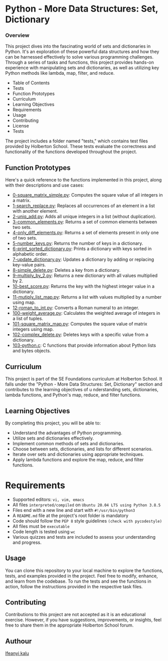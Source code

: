 # Python - More Data Structures: Set, Dictionary

### Overview
This project dives into the fascinating world of sets and dictionaries in Python. It's an exploration 
of these powerful data structures and how they can be harnessed effectively to solve various programming 
challenges. Through a series of tasks and functions, this project provides hands-on experience with manipulating 
sets and dictionaries, as well as utilizing key Python methods like lambda, map, filter, and reduce.

* Table of Contents
* Tests
* Function Prototypes
* Curriculum
* Learning Objectives
* Requirements
* Usage
* Contributing
* License
* Tests

The project includes a folder named "tests," which contains test files provided by Holberton School. 
These tests evaluate the correctness and functionality of the functions developed throughout the project.

## Function Prototypes
Here's a quick reference to the functions implemented in this project, along with their descriptions and use cases:

- [0-square_matrix_simple.py](./0-square_matrix_simple.py): Computes the square value of all integers in a matrix.
- [1-search_replace.py](./1-search_replace.py): Replaces all occurrences of an element in a list with another element.
- [2-uniq_add.py](./2-uniq_add.py): Adds all unique integers in a list (without duplication).
- [3-common_elements.py](./3-common_elements.py): Returns a set of common elements between two sets.
- [4-only_diff_elements.py](4-only_diff_elements.py): Returns a set of elements present in only one of two sets.
- [5-number_keys.py](./5-number_keys.py): Returns the number of keys in a dictionary.
- [6-print_sorted_dictionary.py](./6-print_sorted_dictionary.py): Prints a dictionary with keys sorted in alphabetic order.
- [7-update_dictionary.py](./7-update_dictionary.py): Updates a dictionary by adding or replacing key-value pairs.
- [8-simple_delete.py](./8-simple_delete.py): Deletes a key from a dictionary.
- [9-multiply_by_2.py](./9-multiply_by_2.py): Returns a new dictionary with all values multiplied by 2.
- [10-best_score.py](./10-best_score.py): Returns the key with the highest integer value in a dictionary.
- [11-mutiply_list_map.py](./11-multiply_list_map.py): Returns a list with values multiplied by a number using map.
- [12-roman_to_int.py](./12-roman_to_int.py): Converts a Roman numeral to an integer.
- [100-weight_average.py](./100-weight_average.py): Calculates the weighted average of integers in a list of tuples.
- [101-square_matrix_map.py](./101-square_matrix_map.py): Computes the square value of matrix integers using map.
- [102-complex_delete.py](./102-complex_delete.py): Deletes keys with a specific value from a dictionary.
- [103-python.c](./103-python.c): C functions that provide information about Python lists and bytes objects.

## Curriculum

This project is part of the SE Foundations curriculum at Holberton School. It falls under the "Python - 
More Data Structures: Set, Dictionary" section and contributes to the learning objectives of u
nderstanding sets, dictionaries, lambda functions, and Python's map, reduce, and filter functions.

## Learning Objectives
By completing this project, you will be able to:

* Understand the advantages of Python programming.
* Utilize sets and dictionaries effectively.
* Implement common methods of sets and dictionaries.
* Choose between sets, dictionaries, and lists for different scenarios.
* Iterate over sets and dictionaries using appropriate techniques.
* Apply lambda functions and explore the map, reduce, and filter functions.

# Requirements
* Supported editors: `vi, vim, emacs`
* All files `interpreted/compiled` on `Ubuntu 20.04 LTS using Python 3.8.5`
* Files end with a new line and start with `#!/usr/bin/python3`
* A `README.md` file at the project's root folder is mandatory
* Code should follow the `PEP 8` style guidelines `(check with pycodestyle)`
* All files must be `executable`
* Code length is tested using `wc`
* Various quizzes and tests are included to assess your understanding and progress.

## Usage
You can clone this repository to your local machine to explore the functions, tests, and examples provided in the project. Feel free to modify, enhance, and learn from the codebase. To run the tests and see the functions in action, follow the instructions provided in the respective task files.

## Contributing
Contributions to this project are not accepted as it is an educational exercise. However, if you have suggestions, improvements, or insights, feel free to share them in the appropriate Holberton School forum.

## Authour
[Ifeanyi kalu](https://github.com/fazzy12)





